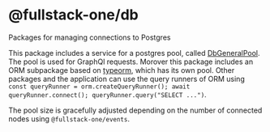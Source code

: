 # @fullstack-one/db
Packages for managing connections to Postgres

This package includes a service for a postgres pool, called [DbGeneralPool](lib/DbGeneralPool/index.ts). The pool is used for GraphQl requests. Morover this package includes an ORM subpackage based on [typeorm](https://www.typeorm.io), which has its own pool. Other packages and the application can use the query runners of ORM using `const queryRunner = orm.createQueryRunner(); await queryRunner.connect(); queryRunner.query("SELECT ...")`.

The pool size is gracefully adjusted depending on the number of connected nodes using `@fullstack-one/events`.